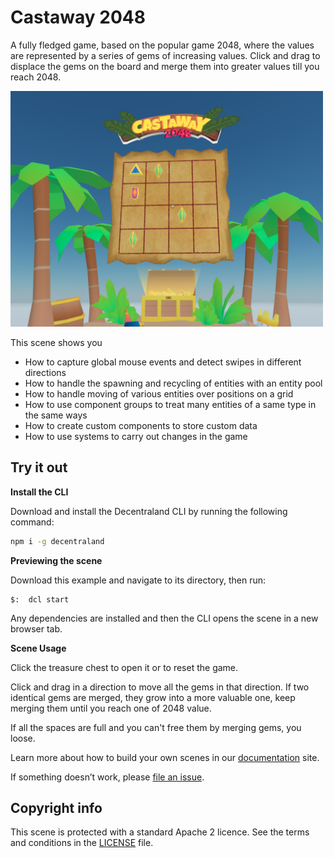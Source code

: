 # Castaway 2048

A fully fledged game, based on the popular game 2048, where the values are represented by a series of gems of increasing values. Click and drag to displace the gems on the board and merge them into greater values till you reach 2048.

<img src="screenshot/screenshot.png" width="500">

This scene shows you

- How to capture global mouse events and detect swipes in different directions
- How to handle the spawning and recycling of entities with an entity pool
- How to handle moving of various entities over positions on a grid
- How to use component groups to treat many entities of a same type in the same ways
- How to create custom components to store custom data
- How to use systems to carry out changes in the game


## Try it out

**Install the CLI**

Download and install the Decentraland CLI by running the following command:

```bash
npm i -g decentraland
```

**Previewing the scene**

Download this example and navigate to its directory, then run:

```
$:  dcl start
```

Any dependencies are installed and then the CLI opens the scene in a new browser tab.

**Scene Usage**

Click the treasure chest to open it or to reset the game.

Click and drag in a direction to move all the gems in that direction. If two identical gems are merged, they grow into a more valuable one, keep merging them until you reach one of 2048 value.

If all the spaces are full and you can't free them by merging gems, you loose.

Learn more about how to build your own scenes in our [documentation](https://docs.decentraland.org/) site.

If something doesn’t work, please [file an issue](https://github.com/decentraland-scenes/Awesome-Repository/issues/new).


## Copyright info

This scene is protected with a standard Apache 2 licence. See the terms and conditions in the [LICENSE](/LICENSE) file.
